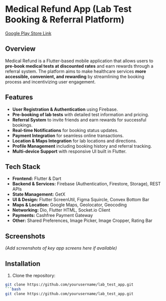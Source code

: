 # Medical Refund App (Lab Test Booking & Referral Platform)

[Google Play Store Link](https://play.google.com/store/apps/details?id=com.medicalrefund.app&hl=en_IN)

## Overview
Medical Refund is a Flutter-based mobile application that allows users to **pre-book medical tests at discounted rates** and earn rewards through a referral system. The platform aims to make healthcare services **more accessible, convenient, and rewarding** by streamlining the booking process and incentivizing user engagement.

## Features
- **User Registration & Authentication** using Firebase.
- **Pre-booking of lab tests** with detailed test information and pricing.
- **Referral System** to invite friends and earn rewards for successful bookings.
- **Real-time Notifications** for booking status updates.
- **Payment Integration** for seamless online transactions.
- **Location & Maps Integration** for lab locations and directions.
- **Profile Management** including booking history and referral tracking.
- **Multi-device Support** with responsive UI built in Flutter.

## Tech Stack
- **Frontend:** Flutter & Dart
- **Backend & Services:** Firebase (Authentication, Firestore, Storage), REST APIs
- **State Management:** GetX
- **UI & Design:** Flutter ScreenUtil, Figma Squircle, Convex Bottom Bar
- **Maps & Location:** Google Maps, Geolocator, Geocoding
- **Networking:** Dio, Flutter HTML, Socket.io Client
- **Payments:** Cashfree Payment Gateway
- **Other:** Shared Preferences, Image Picker, Image Cropper, Rating Bar

## Screenshots
*(Add screenshots of key app screens here if available)*

## Installation
1. Clone the repository:
```bash
git clone https://github.com/yourusername/lab_test_app.git
```bash
git clone https://github.com/yourusername/lab_test_app.git

